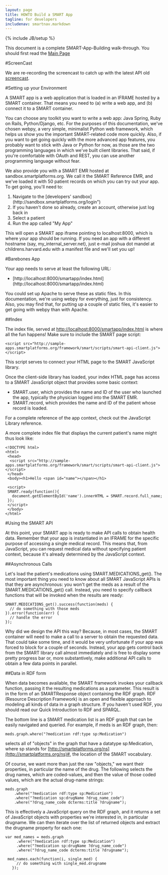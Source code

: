 ```yaml
---
layout: page
title: HOWTO Build a SMART App
tagline: for developers
includenav: smartnav.markdown
---
```

{% include JB/setup %}

<div id="toc"> </div>

This document is a complete SMART-App-Building walk-through. You should first read the [Main Page](../) 

#ScreenCast


We are re-recording the screencast to catch up with the latest API old [screencast](http://vimeo.com/20113823).


#Setting up your Environment


A SMART app is a web application that is loaded in an IFRAME hosted by a SMART container. That means you need to (a) write a web app, and (b) connect it to a SMART container. 

You can choose any toolkit you want to write a web app: Java Spring, Ruby on Rails, Python/Django, etc. For the purposes of this documentation, we've chosen webpy, a very simple, minimalist Python web framework, which helps us show you the important SMART-related code more quickly. Also, if you want to get going quickly with the more advanced app features, you probably want to stick with Java or Python for now, as those are the two programming languages in which we've built client libraries. That said, if you're comfortable with OAuth and REST, you can use another programming language without fear. 

We also provide you with a SMART EMR hosted at sandbox.smartplatforms.org. We call it the SMART Reference EMR, and we've loaded it with 50 patient records on which you can try out your app. To get going, you'll need to: 

 <ol>
            <li>Navigate to the [developers' sandbox](http://sandbox.smartplatforms.org/login")</li>
            <li>If you haven't done so already, create an account, otherwise just log back in </li>
            <li>Select a patient </li>
            <li>Run the app called &quot;My App&quot; </li>
          </ol>



This will open a SMART app iframe pointing to localhost:8000, which is where your app should be running. If you need an app with a different hostname (say, my_internal_server.net), just e-mail joshua dot mandel at childrens.harvard.edu with a manifest file and we'll set you up! 

#Barebones App

Your app needs to serve at least the following URL:

   <ul>
        <li> [http://localhost:8000/smartapp/index.html](http://localhost:8000/smartapp/index.html) </li>
	</ul>

You could set up Apache to serve these as static files. In this documentation, we're using webpy for everything, just for consistency. Also, you may find that, for putting up a couple of static files, it's easier to get going with webpy than with Apache. 


##Index

The index file, served at [http://localhost:8000/smartapp/index.html](http://localhost:8000/smartapp/index.html) is where all the fun happens! Make sure to include the SMART page script:

	
		
	<script src="http://sample-apps.smartplatforms.org/framework/smart/scripts/smart-api-client.js"></script>
		
	

This script serves to connect your HTML page to the SMART JavaScript library.

Once the client-side library has loaded, your index HTML page has access to a SMART JavaScript object that provides some basic context:
<ul>
<li>
SMART.user, which provides the name and ID of the user who launched the app, typically the physician logged into the SMART EMR.</li>
    <li>SMART.record, which provides the name and ID of the patient whose record is loaded. </li>
	</ul>

For a complete reference of the app context, check out the JavaScript Library reference.

A more complete index file that displays the current patient's name might thus look like: 

	<!DOCTYPE html>
	<html>
	 <head>
	  <script src="http://sample-apps.smartplatforms.org/framework/smart/scripts/smart-api-client.js"></script>
	 </head>
	 <body><h1>Hello <span id="name"></span></h1>
	 
	 <script>
	 SMART.ready(function(){
	   document.getElementById('name').innerHTML = SMART.record.full_name;
	 });
	 </script>
	 </body>
	</html>

#Using the SMART API

At this point, your SMART app is ready to make API calls to obtain health data. Remember that your app is instantiated in an IFRAME for the specific purpose of accessing a single medical record. This means that, from JavaScript, you can request medical data without specifying patient context, because it's already determined by the JavaScript context.

##Asynchronous Calls

Let's load the patient's medications using SMART.MEDICATIONS\_get(). The most important thing you need to know about all SMART JavaScript APIs is that they are asynchronous: you won't get the meds as a result of the SMART.MEDICATIONS\_get() call. Instead, you need to specify callback functions that will be invoked when the results are ready:

	SMART.MEDICATIONS_get().success(function(meds) {
	  // do something with those meds
	}).error(function(err) {
	  // handle the error
	});
	

Why did we design the API this way? Because, in most cases, the SMART container will need to make a call to a server to obtain the requested data. That could take some time, and it would be very unfortunate if your app was forced to block for a couple of seconds. Instead, your app gets control back from the SMART library call almost immediately and is free to display some pretty progress bar or, more substantively, make additional API calls to obtain a few data points in parallel. 


##Data in RDF form

When data becomes available, the SMART framework invokes your callback function, passing it the resulting medications as a parameter. This result is in the form of an SMARTResponse object containing the RDF graph. RDF \(Resource Description Framework\) is an open and flexible approach to modeling all kinds of data in a graph structure. If you haven't used RDF, you should read our Quick Introduction to RDF and SPARQL.

The bottom line is a SMART medication list is an RDF graph that can be easily navigated and queried. For example, if
meds is an RDF graph, then:
	
	meds.graph.where("?medication rdf:type sp:Medication")
	
selects all of "objects" in the graph that have a datatype sp:Medication, where sp stands for [http://smartplatforms.org/ns](http://smartplatforms.org/ns)#, the location of the SMART vocabulary.

Of course, we want more than just the raw "objects," we want their properties, in particular the name of the drug. The following selects the drug names, which are coded-values, and then the value of those coded values, which are the actual drug-name strings:

	meds.graph
		.where("?medication rdf:type sp:Medication")
		.where("?medication sp:drugName ?drug_name_code")
		.where("?drug_name_code dcterms:title ?drugname");

This is effectively a JavaScript query on the RDF graph, and it returns a set of JavaScript objects with properties we're interested in, in particular drugname. We can then iterate over the list of returned objects and extract the drugname property for each one:
	
	var med_names = meds.graph
		 .where("?medication rdf:type sp:Medication")
		 .where("?medication sp:drugName ?drug_name_code")
		 .where("?drug_name_code dcterms:title ?drugname");
		 
	 med_names.each(function(i, single_med) {
		 // do something with single_med.drugname
	   });
